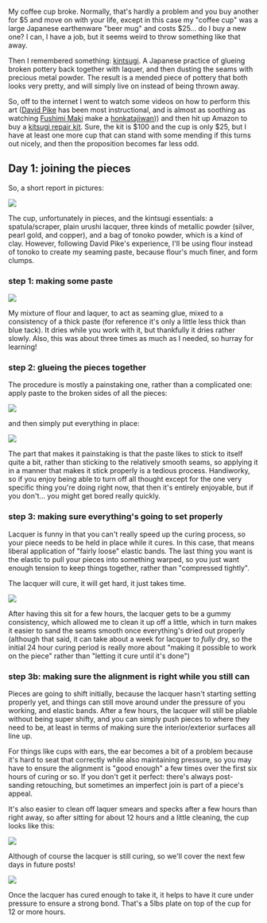 My coffee cup broke. Normally, that's hardly a problem and you buy another for $5 and move on with your life, except in this case my "coffee cup" was a large Japanese earthenware "beer mug" and costs $25... do I buy a new one? I can, I have a job, but it seems weird to throw something like that away.

Then I remembered something: [kintsugi](https://en.wikipedia.org/wiki/Kintsugi). A Japanese practice of glueing broken pottery back together with laquer, and then dusting the seams with precious metal powder. The result is a mended piece of pottery that both looks very pretty, and will simply live on instead of being thrown away.

So, off to the internet I went to watch some videos on how to perform this art ([David Pike](https://www.youtube.com/user/togeii/videos) has been most instructional, and is almost as soothing as watching [Fushimi Maki](http://www.handmadejapan.com/e_/features_/eft003_01.htm) make a [honkatajiwan](https://www.youtube.com/watch?v=_TPmTYdh8oI&index=1&list=PLB68D28BEA1263D89))) and then hit up Amazon to buy a [kitsugi repair kit](http://www.amazon.com/gp/product/B00H87UH1U). Sure, the kit is $100 and the cup is only $25, but I have at least one more cup that can stand with some mending if this turns out nicely, and then the proposition becomes far less odd.

## Day 1: joining the pieces

So, a short report in pictures:

<img src="/gh-weblog/images/kintsugi/day 1/kintsugi.jpg">

The cup, unfortunately in pieces, and the kintsugi essentials: a spatula/scraper, plain urushi lacquer, three kinds of metallic powder (silver, pearl gold, and copper), and a bag of tonoko powder, which is a kind of clay. However, following David Pike's experience, I'll be using flour instead of tonoko to create my seaming paste, because flour's much finer, and form clumps.

### step 1: making some paste

<img src="/gh-weblog/images/kintsugi/day 1/pate.jpg">

My mixture of flour and laquer, to act as seaming glue, mixed to a consistency of a thick paste (for reference it's only a little less thick than blue tack). It dries while you work with it, but thankfully it dries rather slowly. Also, this was about three times as much as I needed, so hurray for learning!

### step 2: glueing the pieces together

The procedure is mostly a painstaking one, rather than a complicated one: apply paste to the broken sides of all the pieces:

<img src="/gh-weblog/images/kintsugi/day 1/seamed.jpg">

and then simply put everything in place:

<img src="/gh-weblog/images/kintsugi/day 1/mended.jpg">

The part that makes it painstaking is that the paste likes to stick to itself quite a bit, rather than sticking to the relatively smooth seams, so applying it in a manner that makes it stick properly is a tedious process. Handiworky, so if you enjoy being able to turn off all thought except for the one very specific thing you're doing right now, that then it's entirely enjoyable, but if you don't... you might get bored really quickly.

### step 3: making sure everything's going to set properly

Lacquer is funny in that you can't really speed up the curing process, so your piece needs to be held in place while it cures. In this case, that means liberal application of "fairly loose" elastic bands. The last thing you want is the elastic to pull your pieces into something warped, so you just want enough tension to keep things together, rather than "compressed tightly".

The lacquer will cure, it will get hard, it just takes time.

<img src="/gh-weblog/images/kintsugi/day 1/cleaned.jpg">

After having this sit for a few hours, the lacquer gets to be a gummy consistency, which allowed me to clean it up off a little, which in turn makes it easier to sand the seams smooth once everything's dried out properly (although that said, it can take about a week for lacquer to *fully* dry, so the initial 24 hour curing period is really more about "making it possible to work on the piece" rather than "letting it cure until it's done")

### step 3b: making sure the alignment is right while you still can

Pieces are going to shift initially, because the lacquer hasn't starting setting properly yet, and things can still move around under the pressure of you working, and elastic bands. After a few hours, the lacquer will still be pliable without being super shifty, and you can simply push pieces to where they need to be, at least in terms of making sure the interior/exterior surfaces all line up.

For things like cups with ears, the ear becomes a bit of a problem because it's hard to seat that correctly while also maintaining pressure, so you may have to ensure the alignment is "good enough" a few times over the first six hours of curing or so. If you don't get it perfect: there's always post-sanding retouching, but sometimes an imperfect join is part of a piece's appeal.

It's also easier to clean off laquer smears and specks after a few hours than right away, so after sitting for about 12 hours and a little cleaning, the cup looks like this:

<img src="/gh-weblog/images/kintsugi/day 1/sat.jpg">

Although of course the lacquer is still curing, so we'll cover the next few days in future posts!

<img src="/gh-weblog/images/kintsugi/day 1/sat-weighted.jpg">

Once the lacquer has cured enough to take it, it helps to have it cure under pressure to ensure a strong bond. That's a 5lbs plate on top of the cup for 12 or more hours.